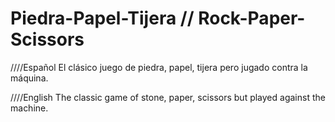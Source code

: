 # Piedra-Papel-Tijera // Rock-Paper-Scissors

////Español
El clásico juego de piedra, papel, tijera pero jugado contra la máquina. 

////English
The classic game of stone, paper, scissors but played against the machine.

